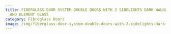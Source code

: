 ```yaml
---
title: FIBERGLASS DOOR SYSTEM DOUBLE DOORS WITH 2 SIDELIGHTS DARK WALNUT STAIN
  AND ELEMENT GLASS
category: Fibreglass Doors
image: /img/fiberglass-door-system-double-doors-with-2-sidelights-dark-walnut-stain-and-element-glass.jpg
---
```

